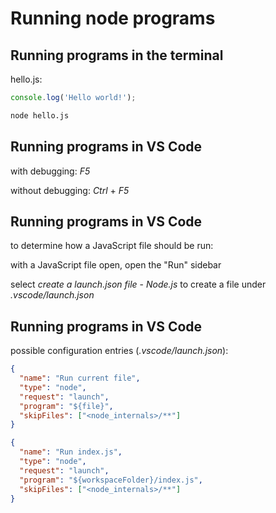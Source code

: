 # Running node programs

## Running programs in the terminal

hello.js:

```js
console.log('Hello world!');
```

```bash
node hello.js
```

## Running programs in VS Code

with debugging: _F5_

without debugging: _Ctrl_ + _F5_

## Running programs in VS Code

to determine how a JavaScript file should be run:

with a JavaScript file open, open the "Run" sidebar

select _create a launch.json file_ - _Node.js_ to create a file under _.vscode/launch.json_

## Running programs in VS Code

possible configuration entries (_.vscode/launch.json_):

```json
{
  "name": "Run current file",
  "type": "node",
  "request": "launch",
  "program": "${file}",
  "skipFiles": ["<node_internals>/**"]
}
```

```json
{
  "name": "Run index.js",
  "type": "node",
  "request": "launch",
  "program": "${workspaceFolder}/index.js",
  "skipFiles": ["<node_internals>/**"]
}
```

